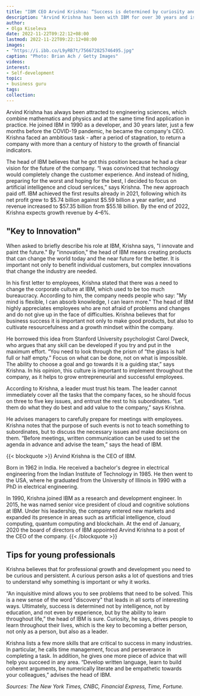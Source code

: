 ```yaml
---
title: "IBM CEO Arvind Krishna: “Success is determined by curiosity and the ability to learn”"
description: "Arvind Krishna has been with IBM for over 30 years and is now the tenth CEO in the company's history. What should be the corporate culture and what qualities allow you to achieve career success - in a selection of his statements."
author: 
- Olga Kiseleva
date: 2022-11-22T09:22:12+08:00
lastmod: 2022-11-22T09:22:12+08:00
images: 
- "https://i.ibb.co/L9yRB7t/756672825746495.jpg"
caption: "Photo: Brian Ach / Getty Images"
videos:
interest:
- Self-development
topic:
- business guru
tags:
collection:
---
```


Arvind Krishna has always been attracted to engineering sciences, which combine mathematics and physics and at the same time find application in practice. He joined IBM in 1990 as a developer, and 30 years later, just a few months before the COVID-19 pandemic, he became the company's CEO. Krishna faced an ambitious task - after a period of stagnation, to return a company with more than a century of history to the growth of financial indicators.

The head of IBM believes that he got this position because he had a clear vision for the future of the company. “I was convinced that technology would completely change the customer experience. And instead of hiding, preparing for the worst and hoping for the best, I decided to focus on artificial intelligence and cloud services,” says Krishna. The new approach paid off. IBM achieved the first results already in 2021, following which its net profit grew to $5.74 billion against $5.59 billion a year earlier, and revenue increased to $57.35 billion from $55.18 billion. By the end of 2022, Krishna expects growth revenue by 4–6%.

"Key to Innovation"
-------------------

When asked to briefly describe his role at IBM, Krishna says, "I innovate and paint the future." By "innovation," the head of IBM means creating products that can change the world today and the near future for the better. It is important not only to benefit individual customers, but complex innovations that change the industry are needed.

In his first letter to employees, Krishna stated that there was a need to change the corporate culture at IBM, which used to be too much bureaucracy. According to him, the company needs people who say: "My mind is flexible, I can absorb knowledge, I can learn more." The head of IBM highly appreciates employees who are not afraid of problems and changes and do not give up in the face of difficulties. Krishna believes that for business success it is important not only to make good products, but also to cultivate resourcefulness and a growth mindset within the company.

He borrowed this idea from Stanford University psychologist Carol Dweck, who argues that any skill can be developed if you try and put in the maximum effort. “You need to look through the prism of “the glass is half full or half empty.” Focus on what can be done, not on what is impossible. The ability to choose a goal and go towards it is a guiding star,” says Krishna. In his opinion, this culture is important to implement throughout the company, as it helps to grow entrepreneurial and successful employees.

According to Krishna, a leader must trust his team. The leader cannot immediately cover all the tasks that the company faces, so he should focus on three to five key issues, and entrust the rest to his subordinates. “Let them do what they do best and add value to the company,” says Krishna.

He advises managers to carefully prepare for meetings with employees. Krishna notes that the purpose of such events is not to teach something to subordinates, but to discuss the necessary issues and make decisions on them. “Before meetings, written communication can be used to set the agenda in advance and advise the team,” says the head of IBM.

{{< blockquote >}}
Arvind Krishna is the CEO of IBM.

Born in 1962 in India. He received a bachelor's degree in electrical engineering from the Indian Institute of Technology in 1985. He then went to the USA, where he graduated from the University of Illinois in 1990 with a PhD in electrical engineering.

In 1990, Krishna joined IBM as a research and development engineer. In 2015, he was named senior vice president of cloud and cognitive solutions at IBM. Under his leadership, the company entered new markets and expanded its presence in areas such as artificial intelligence, cloud computing, quantum computing and blockchain. At the end of January, 2020 the board of directors of IBM appointed Arvind Krishna to a post of the CEO of the company.
{{< /blockquote >}}

Tips for young professionals
----------------------------

Krishna believes that for professional growth and development you need to be curious and persistent. A curious person asks a lot of questions and tries to understand why something is important or why it works.

“An inquisitive mind allows you to see problems that need to be solved. This is a new sense of the word "discovery" that leads in all sorts of interesting ways. Ultimately, success is determined not by intelligence, not by education, and not even by experience, but by the ability to learn throughout life,” the head of IBM is sure. Curiosity, he says, drives people to learn throughout their lives, which is the key to becoming a better person, not only as a person, but also as a leader.

Krishna lists a few more skills that are critical to success in many industries. In particular, he calls time management, focus and perseverance in completing a task. In addition, he gives one more piece of advice that will help you succeed in any area. “Develop written language, learn to build coherent arguments, be numerically literate and be empathetic towards your colleagues,” advises the head of IBM.

_Sources: The New York Times, CNBC, Financial Express, Time, Fortune._
